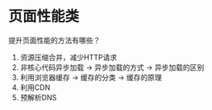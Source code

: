 # 页面性能类

提升页面性能的方法有哪些？
1. 资源压缩合并，减少HTTP请求
2. 非核心代码异步加载 -> 异步加载的方式 -> 异步加载的区别
3. 利用浏览器缓存 -> 缓存的分类 -> 缓存的原理
4. 利用CDN
5. 预解析DNS
